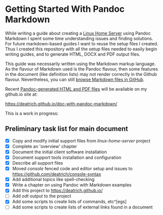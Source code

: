 # Getting Started With Pandoc Markdown

While writing a guide about creating a [Linux Home Server][home-server] using
Pandoc Markdown I spent some time understanding issues and finding solutions.
For future markdown-based guides I want to reuse the setup files I created.
Thus I created this repository with all the setup files needed to easily 
begin writing guides, and to generate HTML, DOCX and PDF output files.

This guide was necessarily written using the Markdown markup language.  As the
flavour of Markdown used is the Pandoc flavour, then some features in
the document (like definition lists) may not render correctly in the
Github flavour.  Nevertheless, you can still 
[browse Markdown files in GitHub][mygithub.com].

Recent [Pandoc-generated HTML and PDF files][mygithub.io] will be available
on my github.io site at:

  https://deatrich.github.io/doc-with-pandoc-markdown/

This is a work in progress:

## Preliminary task list for main document
- [x] Copy and modify initial support files from *linux-home-server* project
- [x] Complete an 'overview' chapter 
- [x] Document the initial client software installation
- [x] Document support tools installation and configuration
- [x] Describe all support files
- [x] Moved *console* fenced code and editor setup and issues to \
 https://github.com/deatrich/console-syntax
- [x] Add additional topics like spell-checking
- [x] Write a chapter on using Pandoc with Markdown examples
- [x] Add this project to https://deatrich.github.io/
- [ ] Add *odt* output to the project
- [x] Add some scripts to create lists of commands, etc^[egs]
- [ ] Add some scripts to create lists of external links found in a document

[home-server]: https://github.com/deatrich/linux-home-server/
[mygithub.com]: https://github.com/deatrich/doc-with-pandoc-markdown/
[mygithub.io]: https://deatrich.github.io/doc-with-pandoc-markdown/

[^egs]: Example: use awk to count number of console segments and the list of commands, list of sudo commands, etc.
